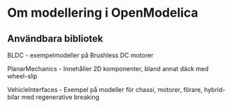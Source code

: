 # Om modellering i OpenModelica
## Användbara bibliotek

BLDC - exempelmodeller på Brushless DC motorer

PlanarMechanics - Innehåller 2D komponenter, bland annat däck med wheel-slip

VehicleInterfaces - Exempel på modeller för chassi, motorer, förare, hybrid-bilar med regenerative breaking
